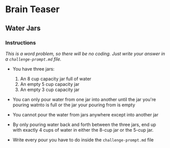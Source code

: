 # Brain Teaser

## Water Jars

### Instructions

_This is a word problem, so there will be no coding. Just write your answer in a `challenge-prompt.md` file._

* You have three jars:
    1. An 8 cup capacity jar full of water
    2. An empty 5 cup capacity jar
    3. An empty 3 cup capacity jar

* You can only pour water from one jar into another until the jar you're pouring watnto is full or the jar your pouring from is empty

* You cannot pour the water from jars anywhere except into another jar

* By only pouring water back and forth between the three jars, end up with exactly 4 cups of water in either the 8-cup jar or the 5-cup jar.

* Write every pour you have to do inside the `challenge-prompt.md` file
